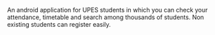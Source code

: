 An android application for UPES students in which you can check your attendance, timetable and search among thousands of students. Non existing students can register easily.
